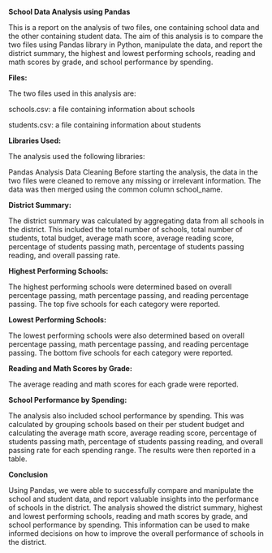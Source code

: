 **School Data Analysis using Pandas**

This is a report on the analysis of two files, one containing school data and the other containing student data. The aim of this analysis is to compare the two files using Pandas library in Python, manipulate the data, and report the district summary, the highest and lowest performing schools, reading and math scores by grade, and school performance by spending.

**Files:**

The two files used in this analysis are:

schools.csv: a file containing information about schools

students.csv: a file containing information about students


**Libraries Used:**

The analysis used the following libraries:

Pandas
Analysis
Data Cleaning
Before starting the analysis, the data in the two files were cleaned to remove any missing or irrelevant information. The data was then merged using the common column school_name.

**District Summary:**

The district summary was calculated by aggregating data from all schools in the district. This included the total number of schools, total number of students, total budget, average math score, average reading score, percentage of students passing math, percentage of students passing reading, and overall passing rate.

**Highest Performing Schools:**

The highest performing schools were determined based on overall percentage passing, math percentage passing, and reading percentage passing. The top five schools for each category were reported.

**Lowest Performing Schools:**

The lowest performing schools were also determined based on overall percentage passing, math percentage passing, and reading percentage passing. The bottom five schools for each category were reported.

**Reading and Math Scores by Grade:**

The average reading and math scores for each grade were reported.

**School Performance by Spending:**

The analysis also included school performance by spending. This was calculated by grouping schools based on their per student budget and calculating the average math score, average reading score, percentage of students passing math, percentage of students passing reading, and overall passing rate for each spending range. The results were then reported in a table.

**Conclusion**

Using Pandas, we were able to successfully compare and manipulate the school and student data, and report valuable insights into the performance of schools in the district. The analysis showed the district summary, highest and lowest performing schools, reading and math scores by grade, and school performance by spending. This information can be used to make informed decisions on how to improve the overall performance of schools in the district.





